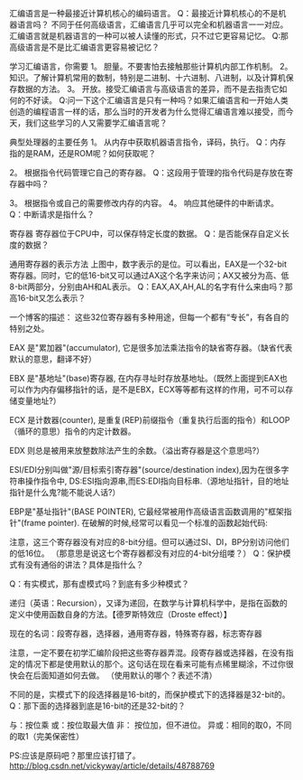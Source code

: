 汇编语言是一种最接近计算机核心的编码语言。
Q：最接近计算机核心的不是机器语言吗？
不同于任何高级语言，汇编语言几乎可以完全和机器语言一一对应。
汇编语言就是机器语言的一种可以被人读懂的形式，只不过它更容易记忆。
Q:那高级语言是不是比汇编语言更容易被记忆？


学习汇编语言，你需要
1。 胆量。不要害怕去接触那些计算机内部工作机制。
2。 知识。了解计算机常用的数制，特别是二进制、十六进制、八进制，以及计算机保存数据的方法。
3。 开放。接受汇编语言与高级语言的差异，而不是去指责它如何的不好读。
Q:问一下这个汇编语言是只有一种吗？如果汇编语言和一开始人类创造的编程语言一样的话，那么当时的开发者为什么觉得汇编语言难以接受，而今天，我们这些学习的人又需要学汇编语言呢？

典型处理器的主要任务
1。 从内存中获取机器语言指令，译码，执行。
Q：内存指的是RAM，还是ROM呢？如何获取呢？

2。 根据指令代码管理它自己的寄存器。
Q：这段用于管理的指令代码是存放在寄存器中吗？

3。 根据指令或自己的需要修改内存的内容。
4。 响应其他硬件的中断请求。
Q：中断请求是指什么？

寄存器
寄存器位于CPU中，可以保存特定长度的数据。
Q：是否能保存自定义长度的数据？

通用寄存器的表示方法
上图中，数字表示的是位。可以看出，EAX是一个32-bit寄存器。同时，它的低16-bit又可以通过AX这个名字来访问；AX又被分为高、低8-bit两部分，分别由AH和AL表示。
Q：EAX,AX,AH,AL的名字有什么来由吗？那高16-bit又怎么表示？

一个博客的描述：
这些32位寄存器有多种用途，但每一个都有“专长”，有各自的特别之处。

EAX 是"累加器"(accumulator), 它是很多加法乘法指令的缺省寄存器。（缺省代表默认的意思，翻译不好）

EBX 是"基地址"(base)寄存器, 在内存寻址时存放基地址。（既然上面提到EAX也可以作为内存偏移指针的话，是不是EBX，ECX等等都有这样的作用，可不可以存储变量地址?）

ECX 是计数器(counter), 是重复(REP)前缀指令（重复执行后面的指令）和LOOP（循环的意思）指令的内定计数器。

EDX 则总是被用来放整数除法产生的余数。（溢出寄存器是这个意思吗?）

ESI/EDI分别叫做"源/目标索引寄存器"(source/destination index),因为在很多字符串操作指令中, DS:ESI指向源串,而ES:EDI指向目标串.（源地址指针，目的地址指针是什么鬼?能不能说人话?）

EBP是"基址指针"(BASE POINTER), 它最经常被用作高级语言函数调用的"框架指针"(frame pointer). 在破解的时候,经常可以看见一个标准的函数起始代码:


注意，这三个寄存器没有对应的8-bit分组。但可以通过SI、DI，BP分别访问他们的低16位。
（那意思是说这七个寄存器都没有对应的4-bit分组喽？）
Q：保护模式有没有通俗的讲法？具体是指什么？






Q：有实模式，那有虚模式吗？到底有多少种模式？

递归（英语：Recursion），又译为递回，在数学与计算机科学中，是指在函数的定义中使用函数自身的方法。【德罗斯特效应（Droste effect）】

现在的名词：段寄存器，选择器，通用寄存器，特殊寄存器，标志寄存器

注意，一定不要在初学汇编阶段把这些寄存器弄混。段寄存器或选择器，在没有指定的情况下都是使用默认的那个。这句话在现在看来可能有点稀里糊涂，不过你很快会在后面知道如何去做。
（使用默认的哪个？表述不清）

不同的是，实模式下的段选择器是16-bit的，而保护模式下的选择器是32-bit的。
Q：那下面的选择器到底是16-bit的还是32-bit的？

与：按位乘
或：按位取最大值
非： 按位加，但不进位。
异或：相同的取0，不同的取1（完美保密性）

PS:应该是原码吧？那里应该打错了。http://blog.csdn.net/vickyway/article/details/48788769
